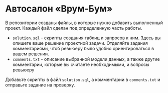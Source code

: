 # Автосалон «Врум-Бум»
В репозитории созданы файлы, в которые нужно добавить выполненный проект. Каждый файл сделан под определенную часть работы. 

- `solution.sql` - скрипты создания таблиц и запросов к ним. Здесь вы опишете ваше решение проектной задачи. Отделяйте задания комментариями, чтоб ревьюеру было удобно ориентироваться в вашем решении.
- `comments.txt` - описание выбранной модели данных, а также другие комментарии, которые вы считаете необходимыми, и вопросы ревьюеру

Добавьте скрипты в файл `solution.sql`, а комментарии в `comments.txt` и отправьте задание на проверку.
